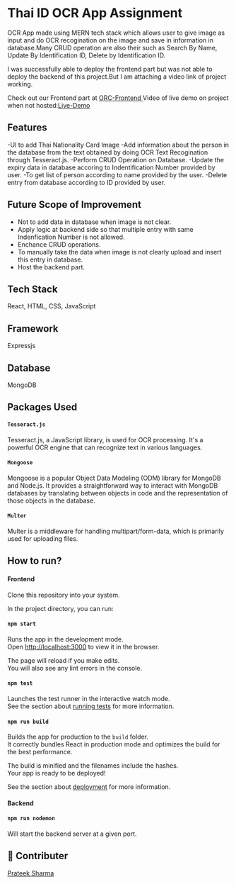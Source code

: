 
# Thai ID OCR App Assignment

OCR App made using MERN tech stack which allows user to give image as input and do OCR recogination on the image and save in information in database.Many CRUD operation are also their such as Search By Name, Update By Identification ID, Delete by Identification ID.

I was successfully able to deploy the frontend part but was not able to deploy the backend of this project.But I am attaching a video link of project working.

Check out our Frontend part at [ORC-Frontend ]()
Video of live demo on project when not hosted:[Live-Demo]()


## Features

-UI to add Thai Nationality Card Image
-Add information about the person in the database from the text obtained by doing OCR Text Recogination through Tesseract.js.
-Perform CRUD Operation on Database.
-Update the expiry data in database accoring to Indentification Number provided by user.
-To get list of person according to name provided by the user.
-Delete entry from database according to ID provided by user.

## Future Scope of Improvement

- Not to add data in database when image is not clear.
- Apply logic at backend side so that multiple entry with same Indenfication Number is not allowed.
- Enchance CRUD operations.
- To manually take the data when image is not clearly upload and insert this entry in database.
- Host the backend part. 

## Tech Stack

React,  HTML, CSS, JavaScript

## Framework
 
 Expressjs

## Database
 MongoDB

## Packages Used


#### `Tesseract.js`

Tesseract.js, a JavaScript library, is used for OCR processing. It's a powerful OCR engine that can recognize text in various languages.

#### `Mongoose`

Mongoose is a popular Object Data Modeling (ODM) library for MongoDB and Node.js. It provides a straightforward way to interact with MongoDB databases by translating between objects in code and the representation of those objects in the database.

#### `Multer`
Multer is a middleware for handling multipart/form-data, which is primarily used for uploading files.

## How to run?

#### Frontend

Clone this repository into your system. 

In the project directory, you can run:

#### `npm start`

Runs the app in the development mode.\
Open [http://localhost:3000](http://localhost:3000) to view it in the browser.

The page will reload if you make edits.\
You will also see any lint errors in the console.

#### `npm test`

Launches the test runner in the interactive watch mode.\
See the section about [running tests](https://facebook.github.io/create-react-app/docs/running-tests) for more information.

#### `npm run build`

Builds the app for production to the `build` folder.\
It correctly bundles React in production mode and optimizes the build for the best performance.

The build is minified and the filenames include the hashes.\
Your app is ready to be deployed!

See the section about [deployment](https://facebook.github.io/create-react-app/docs/deployment) for more information.


#### Backend

#### `npm run nodemon`

Will start the backend server at a given port.

## 🔗 Contributer

[Prateek Sharma](https://github.com/prateek272002)




